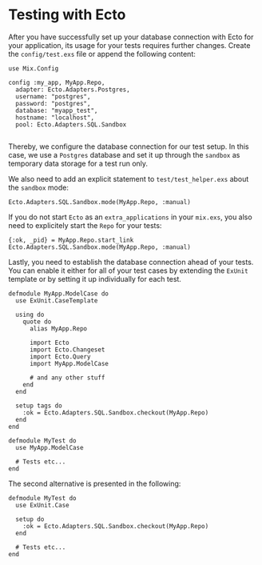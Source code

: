 # Testing with Ecto

After you have successfully set up your database connection with Ecto for your application,
its usage for your tests requires further changes. Create the `config/test.exs` file or append the following content:

```
use Mix.Config

config :my_app, MyApp.Repo,
  adapter: Ecto.Adapters.Postgres,
  username: "postgres",
  password: "postgres",
  database: "myapp_test",
  hostname: "localhost",
  pool: Ecto.Adapters.SQL.Sandbox
 
 ```
 
Thereby, we configure the database connection for our test setup.
In this case, we use a `Postgres` database and set it up through the `sandbox` as temporary data storage for a test run only.

We also need to add an explicit statement to `test/test_helper.exs` about the `sandbox` mode:
```
Ecto.Adapters.SQL.Sandbox.mode(MyApp.Repo, :manual)
```

If you do not start `Ecto` as an `extra_applications` in your `mix.exs`, you also need to explicitely start the `Repo` for your tests:
```
{:ok, _pid} = MyApp.Repo.start_link
Ecto.Adapters.SQL.Sandbox.mode(MyApp.Repo, :manual)
```

Lastly, you need to establish the database connection ahead of your tests.
You can enable it either for all of your test cases by extending the `ExUnit` template or by setting it up individually for each test.


```
defmodule MyApp.ModelCase do
  use ExUnit.CaseTemplate

  using do
    quote do
      alias MyApp.Repo

      import Ecto
      import Ecto.Changeset
      import Ecto.Query
      import MyApp.ModelCase
      
      # and any other stuff
    end
  end

  setup tags do
    :ok = Ecto.Adapters.SQL.Sandbox.checkout(MyApp.Repo)
  end
end
```

```
defmodule MyTest do
  use MyApp.ModelCase
  
  # Tests etc...
end
```

The second alternative is presented in the following:

```
defmodule MyTest do
  use ExUnit.Case

  setup do
    :ok = Ecto.Adapters.SQL.Sandbox.checkout(MyApp.Repo)
  end
  
  # Tests etc...
end
```
